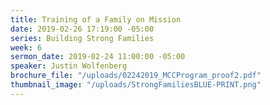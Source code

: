 ```yaml
---
title: Training of a Family on Mission
date: 2019-02-26 17:19:00 -05:00
series: Building Strong Families
week: 6
sermon_date: 2019-02-24 11:00:00 -05:00
speaker: Justin Wolfenberg
brochure_file: "/uploads/02242019_MCCProgram_proof2.pdf"
thumbnail_image: "/uploads/StrongFamiliesBLUE-PRINT.png"
---
```


